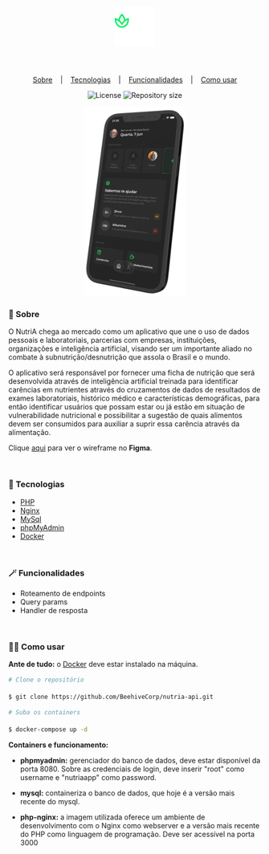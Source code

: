 <br>

<h1 align="center">
  <img alt="Doit.io logo" title="Move.it" src=".github/brand.png" width="80px" />
</h1>

<br>

<p align="center">
  <a href="#-Sobre">Sobre</a>
  &nbsp;&nbsp;&nbsp;|&nbsp;&nbsp;&nbsp;
  <a href="#-Tecnologias">Tecnologias</a>
  &nbsp;&nbsp;&nbsp;|&nbsp;&nbsp;&nbsp;
  <a href="#-Funcionalidades">Funcionalidades</a>
  &nbsp;&nbsp;&nbsp;|&nbsp;&nbsp;&nbsp;
  <a href="#-Como-usar">Como usar</a>
</p>

<p align="center">
  <img alt="License" src="https://img.shields.io/static/v1?label=license&message=MIT&color=000000&labelColor=1A1A1A">
  <img alt="Repository size" src="https://img.shields.io/github/repo-size/Almeida154/move.it?color=000000&labelColor=1A1A1A">
</p>

<p align="center">
  <img alt="Mockup" src=".github/mockup.png" width="200px">
</p>

### 🤳 Sobre

O NutriA chega ao mercado como um aplicativo que une o uso de dados pessoais e laboratoriais, parcerias com empresas, instituições, organizações e inteligência artificial, visando ser um importante aliado no combate à subnutrição/desnutrição que assola o Brasil e o mundo.

O aplicativo será responsável por fornecer uma ficha de nutrição que será desenvolvida através de inteligência artificial treinada para identificar carências em nutrientes através do cruzamentos de dados de resultados de exames laboratoriais, histórico médico e características demográficas, para então identificar usuários que possam estar ou já estão em situação de vulnerabilidade nutricional e possibilitar a sugestão de quais alimentos devem ser consumidos para auxiliar a suprir essa carência através da alimentação.

Clique [aqui](https://www.figma.com/file/xuMhTj8OpK41HE2L8A5ZNM/Beehive-%2B-GS?type=design&node-id=607%3A2&t=UKwFw1JlMsz7MnO8-1) para ver o wireframe no **Figma**.

<br>

### 🚀 Tecnologias

- [PHP](https://www.php.net/)
- [Nginx](https://www.nginx.com/)
- [MySql](https://www.mysql.com/)
- [phpMyAdmin](https://www.phpmyadmin.net/)
- [Docker](https://www.docker.com/)

<br>

### 🪄 Funcionalidades

- Roteamento de endpoints
- Query params
- Handler de resposta

<br>

### 🧑‍💻 Como usar

**Ante de tudo:** o [Docker](https://www.docker.com/) deve estar instalado na máquina.

```bash
# Clone o repositório

$ git clone https://github.com/BeehiveCorp/nutria-api.git
```

```bash
# Suba os containers

$ docker-compose up -d
```

**Containers e funcionamento:**
<br>

- **phpmyadmin:** gerenciador do banco de dados, deve estar disponível da porta 8080. Sobre as credenciais de login, deve inserir "root" como username e "nutriaapp" como password.

- **mysql:** containeriza o banco de dados, que hoje é a versão mais recente do mysql.

- **php-nginx:** a imagem utilizada oferece um ambiente de desenvolvimento com o Nginx como webserver e a versão mais recente do PHP como linguagem de programação. Deve ser acessível na porta 3000
